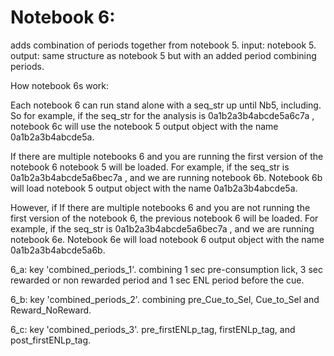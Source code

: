 # Notebook 6:
adds combination of periods together from notebook 5. 
input: notebook 5. 
output: same structure as notebook 5 but with an added period combining periods. 

How notebook 6s work: 

Each notebook 6 can run stand alone with a seq_str up until Nb5, including. 
So for example, if the seq_str for the analysis is 0a1b2a3b4abcde5a6c7a , notebook 6c will use the notebook 5 output object with the name 0a1b2a3b4abcde5a. 

If there are multiple notebooks 6 and you are running the first version of the notebook 6 notebook 5 will be loaded. 
For example, if the seq_str is 0a1b2a3b4abcde5a6bec7a , and we are running notebook 6b. Notebook 6b will load notebook 5 output object with the name 0a1b2a3b4abcde5a. 

However, if If there are multiple notebooks 6 and you are not running the first version of the notebook 6, the previous notebook 6 will be loaded. 
For example, if the seq_str is 0a1b2a3b4abcde5a6bec7a , and we are running notebook 6e. Notebook 6e will load notebook 6 output object with the name 0a1b2a3b4abcde5a6b. 


6_a: key 'combined_periods_1'. combining 1 sec pre-consumption lick, 3 sec rewarded or non rewarded period and 1 sec ENL period before the cue. 

6_b: key 'combined_periods_2'. combining pre_Cue_to_Sel, Cue_to_Sel and Reward_NoReward. 

6_c: key 'combined_periods_3'. pre_firstENLp_tag, firstENLp_tag, and post_firstENLp_tag. 
